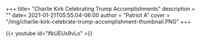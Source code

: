 +++
title= "Charlie Kirk Celebrating Trump Accomplishments"
description = ""
date= 2021-01-21T05:55:04-06:00
author = "Patriot A"
cover = "/img/charlie-kirk-celebrate-trump-accomplishment-thumbnail.PNG"
+++

{{< youtube id="lfkUEUs9vLo" >}}